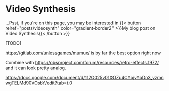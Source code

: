 # Video Synthesis

...Psst, if you're on this page, you may be interested in {{< button relref="posts/videosynth" color="gradient-border2" >}}My blog post on Video Synthesis{{< /button >}}

[TODO]

https://gitlab.com/unlessgames/mumux/ is by far the best option right now

Combine with https://obsproject.com/forum/resources/retro-effects.1972/ and it can look pretty analog.

https://docs.google.com/document/d/112O025v01XOZu4CYbjvYbDn3_yzmnwgTELMd90VOsbY/edit?tab=t.0